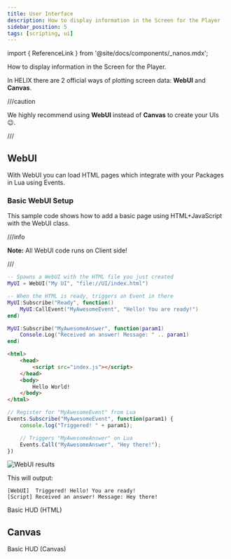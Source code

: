 ```yaml
---
title: User Interface
description: How to display information in the Screen for the Player
sidebar_position: 5
tags: [scripting, ui]
---
```



import { ReferenceLink } from '@site/docs/components/_nanos.mdx';

How to display information in the Screen for the Player.

In HELIX there are 2 official ways of plotting screen data: **WebUI** and **Canvas**.

///caution

We highly recommend using **WebUI** instead of **Canvas** to create your UIs 😉.

///


## WebUI

With WebUI you can load HTML pages which integrate with your Packages in Lua using Events.

### Basic WebUI Setup

This sample code shows how to add a basic page using HTML+JavaScript with the WebUI class.

///info

**Note:** All WebUI code runs on Client side!

///

```lua title="Client/Index.lua"
-- Spawns a WebUI with the HTML file you just created
MyUI = WebUI("My UI", "file://UI/index.html")

-- When the HTML is ready, triggers an Event in there
MyUI:Subscribe("Ready", function()
    MyUI:CallEvent("MyAwesomeEvent", "Hello! You are ready!")
end)

MyUI:Subscribe("MyAwesomeAnswer", function(param1)
    Console.Log("Received an answer! Message: " .. param1)
end)
```

```html title="Client/UI/index.html"
<html>
    <head>
        <script src="index.js"></script>
    </head>
    <body>
        Hello World!
    </body>
</html>
```

```javascript title="Client/UI/index.js"
// Register for "MyAwesomeEvent" from Lua
Events.Subscribe("MyAwesomeEvent", function(param1) {
    console.log("Triggered! " + param1);

    // Triggers "MyAwesomeAnswer" on Lua
    Events.Call("MyAwesomeAnswer", "Hey there!");
})
```

![WebUI results](/img/docs/01_UserInterface.png)

This will output:

```text
[WebUI]  Triggered! Hello! You are ready!
[Script] Received an answer! Message: Hey there!
```

<ReferenceLink href="getting-started/code-examples/basic-hud-html">Basic HUD (HTML)</ReferenceLink>

## Canvas

<ReferenceLink href="getting-started/code-examples/basic-hud-canvas">Basic HUD (Canvas)</ReferenceLink>

